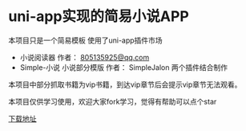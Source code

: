 # uni-app实现的简易小说APP

本项目只是一个简易模板 使用了uni-app插件市场
- 小说阅读器 作者： 805135925@qq.com 
- Simple-小说 小说部分模版 作者：  SimpleJalon 
两个插件结合制作

本项目中部分抓取书籍为vip书籍，到达vip章节后会提示vip章节无法观看。

本项目仅供学习使用，欢迎大家fork学习，觉得有帮助可以点个star

[下载地址](http://www.zzfcode.club/assets/fabooks.apk)
